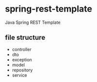 # spring-rest-template

Java Spring REST Template

## file structure

- controller
- dto
- exception
- model
- repository
- service
